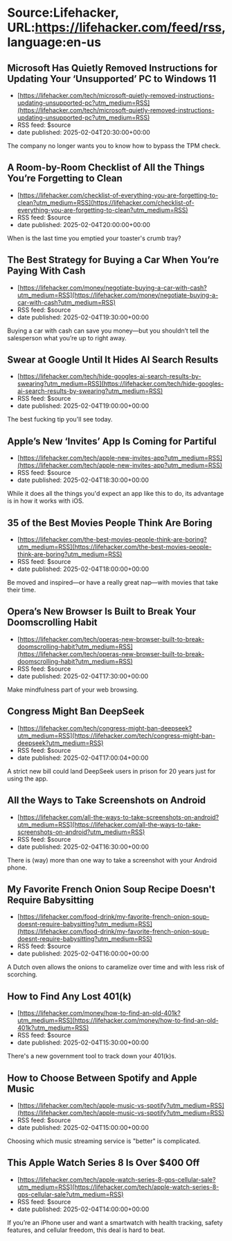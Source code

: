 # Source:Lifehacker, URL:https://lifehacker.com/feed/rss, language:en-us

## Microsoft Has Quietly Removed Instructions for Updating Your ‘Unsupported’ PC to Windows 11
 - [https://lifehacker.com/tech/microsoft-quietly-removed-instructions-updating-unsupported-pc?utm_medium=RSS](https://lifehacker.com/tech/microsoft-quietly-removed-instructions-updating-unsupported-pc?utm_medium=RSS)
 - RSS feed: $source
 - date published: 2025-02-04T20:30:00+00:00

The company no longer wants you to know how to bypass the TPM check.

## A Room-by-Room Checklist of All the Things You’re Forgetting to Clean
 - [https://lifehacker.com/checklist-of-everything-you-are-forgetting-to-clean?utm_medium=RSS](https://lifehacker.com/checklist-of-everything-you-are-forgetting-to-clean?utm_medium=RSS)
 - RSS feed: $source
 - date published: 2025-02-04T20:00:00+00:00

When is the last time you emptied your toaster's crumb tray?

## The Best Strategy for Buying a Car When You’re Paying With Cash
 - [https://lifehacker.com/money/negotiate-buying-a-car-with-cash?utm_medium=RSS](https://lifehacker.com/money/negotiate-buying-a-car-with-cash?utm_medium=RSS)
 - RSS feed: $source
 - date published: 2025-02-04T19:30:00+00:00

Buying a car with cash can save you money—but you shouldn’t tell the salesperson what you’re up to right away.

## Swear at Google Until It Hides AI Search Results
 - [https://lifehacker.com/tech/hide-googles-ai-search-results-by-swearing?utm_medium=RSS](https://lifehacker.com/tech/hide-googles-ai-search-results-by-swearing?utm_medium=RSS)
 - RSS feed: $source
 - date published: 2025-02-04T19:00:00+00:00

The best fucking tip you'll see today.

## Apple’s New ‘Invites’ App Is Coming for Partiful
 - [https://lifehacker.com/tech/apple-new-invites-app?utm_medium=RSS](https://lifehacker.com/tech/apple-new-invites-app?utm_medium=RSS)
 - RSS feed: $source
 - date published: 2025-02-04T18:30:00+00:00

While it does all the things you'd expect an app like this to do, its advantage is in how it works with iOS.

## 35 of the Best Movies People Think Are Boring
 - [https://lifehacker.com/the-best-movies-people-think-are-boring?utm_medium=RSS](https://lifehacker.com/the-best-movies-people-think-are-boring?utm_medium=RSS)
 - RSS feed: $source
 - date published: 2025-02-04T18:00:00+00:00

Be moved and inspired—or have a really great nap—with movies that take their time.

## Opera’s New Browser Is Built to Break Your Doomscrolling Habit
 - [https://lifehacker.com/tech/operas-new-browser-built-to-break-doomscrolling-habit?utm_medium=RSS](https://lifehacker.com/tech/operas-new-browser-built-to-break-doomscrolling-habit?utm_medium=RSS)
 - RSS feed: $source
 - date published: 2025-02-04T17:30:00+00:00

Make mindfulness part of your web browsing.

## Congress Might Ban DeepSeek
 - [https://lifehacker.com/tech/congress-might-ban-deepseek?utm_medium=RSS](https://lifehacker.com/tech/congress-might-ban-deepseek?utm_medium=RSS)
 - RSS feed: $source
 - date published: 2025-02-04T17:00:04+00:00

A strict new bill could land DeepSeek users in prison for 20 years just for using the app.

## All the Ways to Take Screenshots on Android
 - [https://lifehacker.com/all-the-ways-to-take-screenshots-on-android?utm_medium=RSS](https://lifehacker.com/all-the-ways-to-take-screenshots-on-android?utm_medium=RSS)
 - RSS feed: $source
 - date published: 2025-02-04T16:30:00+00:00

There is (way) more than one way to take a screenshot with your Android phone.

## My Favorite French Onion Soup Recipe Doesn't Require Babysitting
 - [https://lifehacker.com/food-drink/my-favorite-french-onion-soup-doesnt-require-babysitting?utm_medium=RSS](https://lifehacker.com/food-drink/my-favorite-french-onion-soup-doesnt-require-babysitting?utm_medium=RSS)
 - RSS feed: $source
 - date published: 2025-02-04T16:00:00+00:00

A Dutch oven allows the onions to caramelize over time and with less risk of scorching.

## How to Find Any Lost 401(k)
 - [https://lifehacker.com/money/how-to-find-an-old-401k?utm_medium=RSS](https://lifehacker.com/money/how-to-find-an-old-401k?utm_medium=RSS)
 - RSS feed: $source
 - date published: 2025-02-04T15:30:00+00:00

There's a new government tool to track down your 401(k)s.

## How to Choose Between Spotify and Apple Music
 - [https://lifehacker.com/tech/apple-music-vs-spotify?utm_medium=RSS](https://lifehacker.com/tech/apple-music-vs-spotify?utm_medium=RSS)
 - RSS feed: $source
 - date published: 2025-02-04T15:00:00+00:00

Choosing which music streaming service is "better" is complicated.

## This Apple Watch Series 8 Is Over $400 Off
 - [https://lifehacker.com/tech/apple-watch-series-8-gps-cellular-sale?utm_medium=RSS](https://lifehacker.com/tech/apple-watch-series-8-gps-cellular-sale?utm_medium=RSS)
 - RSS feed: $source
 - date published: 2025-02-04T14:00:00+00:00

If you’re an iPhone user and want a smartwatch with health tracking, safety features, and cellular freedom, this deal is hard to beat.

